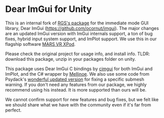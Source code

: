 # Dear ImGui for Unity

This is an internal fork of [RGS's package](https://github.com/realgamessoftware/dear-imgui-unity) for the immediate mode GUI library, Dear ImGui (https://github.com/ocornut/imgui).
The major changes are an updated ImGui version with ImGui internals support, a ton of bug fixes, hybrid input system support, and ImPlot support.
We use this in our flagship software [MARS VR XPod](https://marsvrlab.com/mars-vr-xpod/). 

Please check the original project for usage info, and install info. TLDR: download this package, unzip in your packages folder on unity.

This package uses Dear ImGui C bindings by [cimgui](https://github.com/cimgui/cimgui) for both ImGui and ImPlot, and the C# wrapper by [Mellinoe](https://github.com/mellinoe/ImGui.NET). 
We also use some code from Psydack's [wonderful updated version](https://github.com/psydack/uimgui) for fixing a specific submesh warning. If you don't need any features from our package, we highly recommend using his instead. It is more supported than ours will be.

We cannot confirm support for new features and bug fixes, but we felt like we should share what we have with the community even if it's far from perfect.
